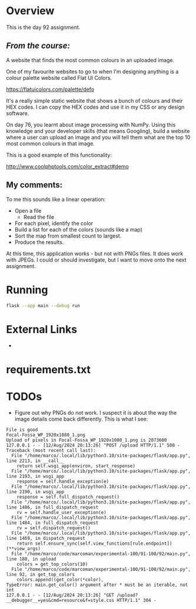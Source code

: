 # Overview

This is the day 92 assignment.

## _From the course:_
A website that finds the most common colours in an uploaded image.

One of my favourite websites to go to when I'm designing anything is a colour palette website called Flat UI Colors.

https://flatuicolors.com/palette/defo

It's a really simple static website that shows a bunch of colours and their HEX codes. I can copy the HEX codes and use it in my CSS or any design software.

On day 76, you learnt about image processing with NumPy. Using this knowledge and your developer skills (that means Googling), build a website where a user can upload an image and you will tell them what are the top 10 most common colours in that image.

This is a good example of this functionality:

http://www.coolphptools.com/color_extract#demo



## My comments:

To me this sounds like a linear operation:

- Open a file
  - Read the file
- For each pixel, identify the color
- Build a list for each of the colors (sounds like a map)
- Sort the map from smallest count to largest.
- Produce the results.

At this time, this application works - but not with PNGs files.  It does work with JPEGs.  I could or should investigate, but I want to move onto the next assignment.


# Running


```bash
flask --app main --debug run
```

# External Links

- 

# requirements.txt

# TODOs

- Figure out why PNGs do not work.  I suspect it is about the way the image details come back differently.  This is what I see:
```
File is good
Focal-Fossa_WP_1920x1080_1.png
Upload of pixels in Focal-Fossa_WP_1920x1080_1.png is 2073600
127.0.0.1 - - [12/Aug/2024 20:13:26] "POST /upload HTTP/1.1" 500 -
Traceback (most recent call last):
  File "/home/marco/.local/lib/python3.10/site-packages/flask/app.py", line 2213, in __call__
    return self.wsgi_app(environ, start_response)
  File "/home/marco/.local/lib/python3.10/site-packages/flask/app.py", line 2193, in wsgi_app
    response = self.handle_exception(e)
  File "/home/marco/.local/lib/python3.10/site-packages/flask/app.py", line 2190, in wsgi_app
    response = self.full_dispatch_request()
  File "/home/marco/.local/lib/python3.10/site-packages/flask/app.py", line 1486, in full_dispatch_request
    rv = self.handle_user_exception(e)
  File "/home/marco/.local/lib/python3.10/site-packages/flask/app.py", line 1484, in full_dispatch_request
    rv = self.dispatch_request()
  File "/home/marco/.local/lib/python3.10/site-packages/flask/app.py", line 1469, in dispatch_request
    return self.ensure_sync(self.view_functions[rule.endpoint])(**view_args)
  File "/home/marco/code/marcoman/experimental-100/91-100/92/main.py", line 188, in upload
    colors = get_top_colors(10)
  File "/home/marco/code/marcoman/experimental-100/91-100/92/main.py", line 92, in get_top_colors
    colors.append((get_color(*color),
TypeError: main.get_color() argument after * must be an iterable, not int
127.0.0.1 - - [12/Aug/2024 20:13:26] "GET /upload?__debugger__=yes&cmd=resource&f=style.css HTTP/1.1" 304 -
```


